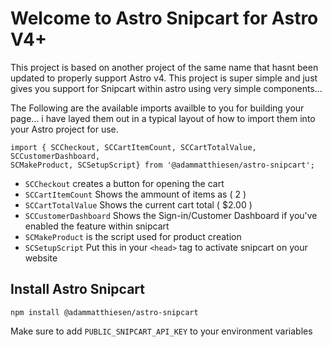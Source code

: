 # Welcome to Astro Snipcart for Astro V4+

This project is based on another project of the same name that hasnt been updated to properly support Astro v4.  This project is super simple and just gives you support for Snipcart within astro using very simple components...

The Following are the available imports availble to you for building your page... i have layed them out in a typical layout of how to import them into your Astro project for use.

```
import { SCCheckout, SCCartItemCount, SCCartTotalValue, SCCustomerDashboard,
SCMakeProduct, SCSetupScript} from '@adammatthiesen/astro-snipcart';
```

- ```SCCheckout``` creates a button for opening the cart
- ```SCCartItemCount``` Shows the ammount of items as ( 2 )
- ```SCCartTotalValue``` Shows the current cart total ( $2.00 )
- ```SCCustomerDashboard``` Shows the Sign-in/Customer Dashboard if you've enabled the feature within snipcart
- ```SCMakeProduct``` is the script used for product creation
- ```SCSetupScript``` Put this in your `<head>` tag to activate snipcart on your website

## Install Astro Snipcart

```
npm install @adammatthiesen/astro-snipcart
```

Make sure to add ```PUBLIC_SNIPCART_API_KEY``` to your environment variables